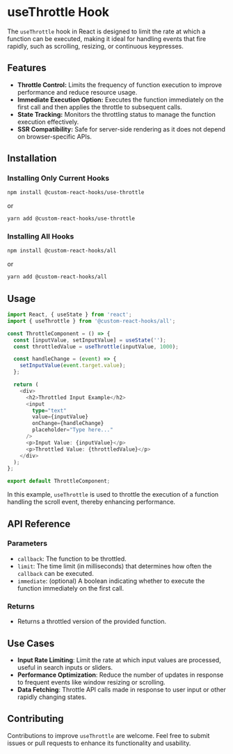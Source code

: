 # useThrottle Hook

The `useThrottle` hook in React is designed to limit the rate at which a function can be executed, making it ideal for handling events that fire rapidly, such as scrolling, resizing, or continuous keypresses.

## Features

- **Throttle Control:** Limits the frequency of function execution to improve performance and reduce resource usage.
- **Immediate Execution Option:** Executes the function immediately on the first call and then applies the throttle to subsequent calls.
- **State Tracking:** Monitors the throttling status to manage the function execution effectively.
- **SSR Compatibility:** Safe for server-side rendering as it does not depend on browser-specific APIs.

## Installation

### Installing Only Current Hooks

```bash
npm install @custom-react-hooks/use-throttle
```

or

```bash
yarn add @custom-react-hooks/use-throttle
```

### Installing All Hooks

```sh
npm install @custom-react-hooks/all
```

or

```sh
yarn add @custom-react-hooks/all
```

## Usage

```typescript
import React, { useState } from 'react';
import { useThrottle } from '@custom-react-hooks/all';

const ThrottleComponent = () => {
  const [inputValue, setInputValue] = useState('');
  const throttledValue = useThrottle(inputValue, 1000);

  const handleChange = (event) => {
    setInputValue(event.target.value);
  };

  return (
    <div>
      <h2>Throttled Input Example</h2>
      <input
        type="text"
        value={inputValue}
        onChange={handleChange}
        placeholder="Type here..."
      />
      <p>Input Value: {inputValue}</p>
      <p>Throttled Value: {throttledValue}</p>
    </div>
  );
};

export default ThrottleComponent;
```

In this example, `useThrottle` is used to throttle the execution of a function handling the scroll event, thereby enhancing performance.

## API Reference

### Parameters
- `callback`: The function to be throttled.
- `limit`: The time limit (in milliseconds) that determines how often the `callback` can be executed.
- `immediate`: (optional) A boolean indicating whether to execute the function immediately on the first call.

### Returns
- Returns a throttled version of the provided function.

## Use Cases

- **Input Rate Limiting**: Limit the rate at which input values are processed, useful in search inputs or sliders.
- **Performance Optimization**: Reduce the number of updates in response to frequent events like window resizing or scrolling.
- **Data Fetching**: Throttle API calls made in response to user input or other rapidly changing states.

## Contributing

Contributions to improve `useThrottle` are welcome. Feel free to submit issues or pull requests to enhance its functionality and usability.
